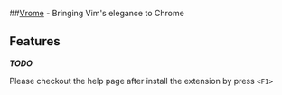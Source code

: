 ##[Vrome](http://github.com/jinzhu/vrome) - Bringing Vim's elegance to Chrome

## Features ##

***TODO***

Please checkout the help page after install the extension by press `<F1>`
